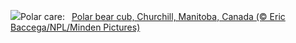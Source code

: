 ![](https://www.bing.com/th?id=OHR.PolarCub_EN-US2740470421_UHD.jpg&w=1000)Polar care:&nbsp;&ensp;[Polar bear cub, Churchill, Manitoba, Canada (© Eric Baccega/NPL/Minden Pictures)](https://www.bing.com/th?id=OHR.PolarCub_EN-US2740470421_UHD.jpg)
<br><br/>

